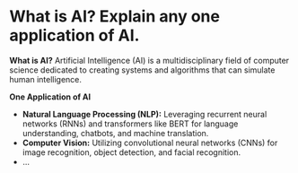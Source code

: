 # What is AI? Explain any one application of AI.

**What is AI?**
Artificial Intelligence (AI) is a multidisciplinary field of computer science dedicated to creating systems and algorithms that can simulate human intelligence.

**One Application of AI**
- **Natural Language Processing (NLP):** Leveraging recurrent neural networks (RNNs) and transformers like BERT for language understanding, chatbots, and machine translation.
- **Computer Vision:** Utilizing convolutional neural networks (CNNs) for image recognition, object detection, and facial recognition.
- ...

